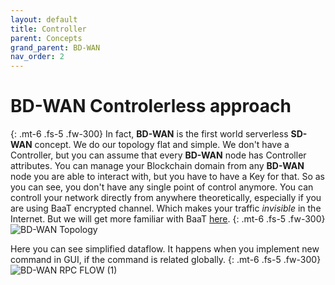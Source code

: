 ```yaml
---
layout: default
title: Controller
parent: Concepts
grand_parent: BD-WAN
nav_order: 2
---
```


# BD-WAN Controlerless approach
{: .mt-6 .fs-5 .fw-300}
In fact, **BD-WAN** is the first world serverless **SD-WAN** concept. We do our topology flat and simple. We don't have a Controller, but you can assume that every **BD-WAN** node has Controller attributes. You can manage your Blockchain domain from any **BD-WAN** node you are able to interact with, but you have to have a Key for that. So as you can see, you don't have any single point of control anymore. You can controll your network directly from anywhere theoretically, especially if you are using BaaT encrypted channel. Which makes your traffic *invisible* in the Internet. But we will get more familiar with BaaT [here](https://**BD-WAN**.github.io//docs/BaaT).
{: .mt-6 .fs-5 .fw-300}
![**BD-WAN** Topology](https://user-images.githubusercontent.com/107935539/175981387-8c1acce2-c17c-436c-b83e-d53d0a4251f0.png)

Here you can see simplified dataflow. It happens when you implement new command in GUI, if the command is related globally.
{: .mt-6 .fs-5 .fw-300}
![**BD-WAN** RPC FLOW (1)](https://user-images.githubusercontent.com/107935539/177583340-34f067be-ba92-42b9-9fd1-bc8f44118f0a.png)